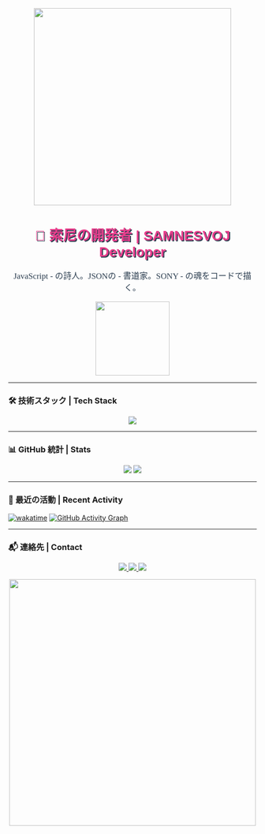 <!--
     ██████╗  ██████╗ ██╗  ██╗██╗   ██╗██████╗ ███████╗
    ██╔═══██╗██╔═══██╗██║ ██╔╝██║   ██║██╔══██╗██╔════╝
    ██║   ██║██║   ██║█████╔╝ ██║   ██║██████╔╝███████╗
    ██║   ██║██║   ██║██╔═██╗ ██║   ██║██╔══██╗╚════██║
    ╚██████╔╝╚██████╔╝██║  ██╗╚██████╔╝██║  ██║███████║
     ╚═════╝  ╚═════╝ ╚═╝  ╚═╝ ╚═════╝ ╚═╝  ╚═╝╚══════╝
           S A M  N E  S V O J   D E V E L O P E R   プロフィール
-->

<div align="center">

  <img src="https://raw.githubusercontent.com/yourusername/yourrepo/main/assets/sakura-divider.gif" width="400"/>

  <h1 style="font-family: 'Hiragino Kaku Gothic Pro', sans-serif; color: #e83e8c; text-shadow: 2px 2px 0 #2c3e50;">
    🎌 索尼の開発者 | SAMNESVOJ Developer
  </h1>

  <p style="font-size: 1.2em; color: #2c3e50; font-family: 'Yu Gothic', serif;">
    JavaScript - の詩人。JSONの - 書道家。SONY - の魂をコードで描く。
  </p>

  <img src="https://raw.githubusercontent.com/yourusername/yourrepo/main/assets/sony-logo-neon.gif" width="150"/>

</div>

---

### 🛠️ 技術スタック | Tech Stack

<p align="center">
  <img src="https://skillicons.dev/icons?i=js,json,nodejs,react,git,github" />
</p>

---

### 📊 GitHub 統計 | Stats

<p align="center">
  <img src="https://github-readme-stats.vercel.app/api?username=yourusername&show_icons=true&theme=omni&border_radius=10&bg_color=2c,2c3e50,e83e8c&title_color=e83e8c&text_color=ffffff" />
  <img src="https://github-readme-stats.vercel.app/api/top-langs/?username=yourusername&layout=compact&theme=omni&bg_color=2c,2c3e50,e83e8c&title_color=e83e8c&text_color=ffffff" />
</p>

---

### 🌸 最近の活動 | Recent Activity

[![wakatime](https://wakatime.com/badge/user/your-wakatime-id.svg)](https://wakatime.com/@yourusername)
[![GitHub Activity Graph](https://github-readme-activity-graph.vercel.app/graph?username=yourusername&theme=react-dark&hide_border=true&area=true)](https://github.com/ashutosh00710/github-readme-activity-graph)

---

### 📬 連絡先 | Contact

<p align="center">
  <a href="mailto:you@email.com">
    <img src="https://img.shields.io/badge/Email-D14836?style=for-the-badge&logo=gmail&logoColor=white" />
  </a>
  <a href="https://linkedin.com/in/yourprofile">
    <img src="https://img.shields.io/badge/LinkedIn-0077B5?style=for-the-badge&logo=linkedin&logoColor=white" />
  </a>
  <a href="https://yourportfolio.com">
    <img src="https://img.shields.io/badge/Portfolio-%23000000.svg?style=for-the-badge&logo=firefox&logoColor=%23FF7139" />
  </a>
</p>

<div align="center">
  <img src="https://raw.githubusercontent.com/yourusername/yourrepo/main/assets/japanese-wave-divider.png" width="500"/>
</div>
